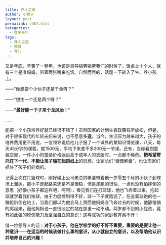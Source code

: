 ```yaml
---
title: 养人之道
author: 小嫦子
layout: post
permalink: /467.html
categories:
  - 嫦子专栏
tags:
  - 养人之道
  - 教育
  - 育儿
---
```

又是年底，辛苦了一整年，也该是领导犒劳犒劳我们的时候了。饭桌上十个人，就有三个是准妈妈，带着两张嘴来吃饭。自然而然的，话题一下转入了生、养小孩上。

——“你想要个小伙子还是千金呀？”

——“想生一个还是两个呀？”

——**“最好能一下子来个龙凤胎！”**

……  


  
能把一个小孩培养好就已经很不错了！虽然国家的计划生育政策有所放松，但是，对于很多现代的年轻夫妇来说，也不愿意多**造**。当今，生活压力越来越大，孩子的培养费用更不用说，一位领导说给他儿子报了一个课外的某知识博览课，八天，每天45分钟的课程，就1500元，平均下来差不多200元一节课。还有，当你看到童装店里，一件小小的童装价格远远高于成年人的衣服时，一点都不稀奇。**把希望寄托在下一代、不能让孩子输在起跑线上**的思想，让家长们“慷慨解囊”，也让商家们抓住了孩子们的商机。

记得上次在打篮球时，刚好碰上公司老总的老婆带着他一岁零五个月的小伙子到球场上溜达，那小子走起路来还是不是很稳，但是却跑的很快，一点也没有怕摔倒的意思（好像小孩子都这样吧，呵呵），看见我们在打篮球，他也飞奔着过来，抱起球就学着我们拍球，由于力度控制得不好，球一下子就跑远了，在追着球跑的他一踉跄趴倒在地上，当我们都以为他会马上哭而他妈妈会飞奔过去的时候，他静悄悄的爬起来，而他妈妈也一直很淡定的站在那里一动不动。两岁都不到的小屁孩，竟有如此强的模仿能力及坚强自立的意识！这与成功的家庭教育离不开！

借一位领导人的话：**对于小孩子，他在学校学的好不好不重要，重要的是要让他一种意识——在适当的时候该做什么事的意识，从小就自立的意识，以及帮助他认识并培养自己的兴趣！**